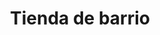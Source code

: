 ---
title: "Tienda de barrio"
url: /ciudad-satelite/tienda-de-barrio-calle-nunez-del-prado/
shop: comodidad
---